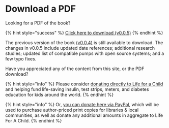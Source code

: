 # Download a PDF

Looking for a PDF of the book?

{% hint style="success" %}
[Click here to download (v0.0.5)](https://bit.ly/3m3vOW3)
{% endhint %}

The previous version of the book [(v0.0.4\)](http://bit.ly/2Xjoc2G) is still available to download. The changes in v0.0.5 include updated date references; additional research studies; updated list of compatible pumps with open source systems; and a few typo fixes. 

Have you appreciated any of the content from this site, or the PDF download?

{% hint style="info" %}
Please consider [donating directly to Life for a Child](https://lfacinternational.org/donate/) and helping fund life-saving insulin, test strips, meters, and diabetes education for kids around the world. 
{% endhint %}

{% hint style="info" %}
Or, [you can donate here via PayPal](https://paypal.me/danamichellelewis), which will be used to purchase author-priced print copies for libraries & local communities, as well as donate any additional amounts in aggregate to Life For A Child. 
{% endhint %}

